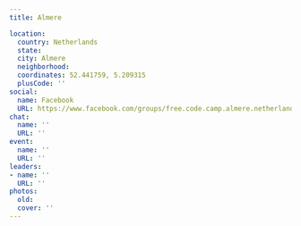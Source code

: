 ```yaml
---
title: Almere

location:
  country: Netherlands
  state: 
  city: Almere
  neighborhood: 
  coordinates: 52.441759, 5.209315
  plusCode: ''
social:
  name: Facebook
  URL: https://www.facebook.com/groups/free.code.camp.almere.netherlands
chat:
  name: ''
  URL: ''
event:
  name: ''
  URL: ''
leaders:
- name: ''
  URL: ''
photos:
  old: 
  cover: ''
---
```

